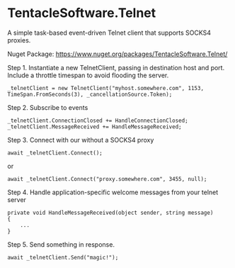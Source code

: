 TentacleSoftware.Telnet
=======================

A simple task-based event-driven Telnet client that supports SOCKS4 proxies.

Nuget Package: https://www.nuget.org/packages/TentacleSoftware.Telnet/

Step 1. Instantiate a new TelnetClient, passing in destination host and port. Include a throttle timespan to avoid flooding the server.

```
_telnetClient = new TelnetClient("myhost.somewhere.com", 1153, TimeSpan.FromSeconds(3), _cancellationSource.Token);
```

Step 2. Subscribe to events

```
_telnetClient.ConnectionClosed += HandleConnectionClosed;
_telnetClient.MessageReceived += HandleMessageReceived;
```

Step 3. Connect with our without a SOCKS4 proxy

```
await _telnetClient.Connect();
```
or
```
await _telnetClient.Connect("proxy.somewhere.com", 3455, null);
```

Step 4. Handle application-specific welcome messages from your telnet server

```
private void HandleMessageReceived(object sender, string message)
{
    ...
}
```

Step 5. Send something in response.

```
await _telnetClient.Send("magic!");
```
